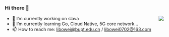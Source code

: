 ### Hi there 👋

<!--
**li772/li772** is a ✨ _special_ ✨ repository because its `README.md` (this file) appears on your GitHub profile.

Here are some ideas to get you started:

- 🔭 I’m currently working on ...
- 🌱 I’m currently learning ...
- 👯 I’m looking to collaborate on ...
- 🤔 I’m looking for help with ...
- 💬 Ask me about ...
- 📫 How to reach me: ...
- 😄 Pronouns: ...
- ⚡ Fun fact: ...
-->

<img align="right" src="https://github-readme-stats.vercel.app/api?username=libowei&show_icons=true" />

- 🔭 I’m currently working on slava
- 🌱 I’m currently learning Go, Cloud Native, 5G core network...
- 📫 How to reach me: libowei@bupt.edu.cn / libowei0702@163.com
